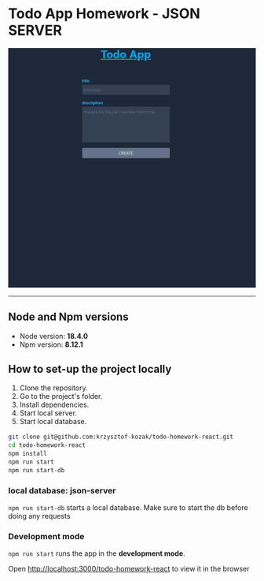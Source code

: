 # Todo App Homework - JSON SERVER

![preview gif](/public/demo.gif)

---

## Node and Npm versions

- Node version: **18.4.0**
- Npm version: **8.12.1**

## How to set-up the project locally

1. Clone the repository.
2. Go to the project's folder.
3. Install dependencies.
4. Start local server.
5. Start local database.

```sh
git clone git@github.com:krzysztof-kozak/todo-homework-react.git
cd todo-homework-react
npm install
npm run start
npm run start-db
```

### local database: json-server

`npm run start-db` starts a local database.
Make sure to start the db before doing any requests

### Development mode

`npm run start` runs the app in the **development mode**.

Open [http://localhost:3000/todo-homework-react](http://localhost:3000/todo-homework-react) to view it in the browser
